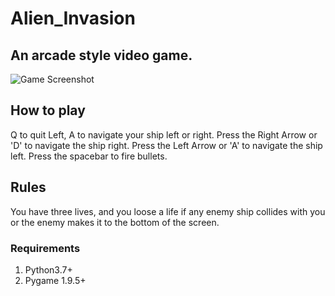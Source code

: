 # Alien_Invasion
## An arcade style video game.
![Game Screenshot](https://user-images.githubusercontent.com/99472513/153730066-5fbaff25-18a7-43fe-bb0a-4a73bb4cacfd.png)

## How to play
Q to quit
Left, A to navigate your ship left or right.
Press the Right Arrow or 'D' to navigate the ship right.
Press the Left Arrow or 'A' to navigate the ship left.
Press the spacebar to fire bullets.

## Rules
You have three lives, and you loose a life if any enemy ship collides with you or the enemy makes it to the bottom of the screen.

### Requirements
1. Python3.7+ 
2. Pygame 1.9.5+

